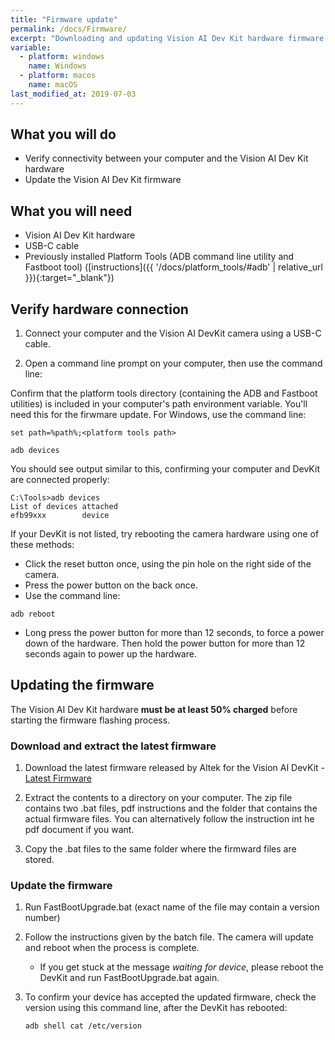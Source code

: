 ```yaml
---
title: "Firmware update"
permalink: /docs/Firmware/
excerpt: "Downloading and updating Vision AI Dev Kit hardware firmware."
variable:
  - platform: windows
    name: Windows
  - platform: macos
    name: macOS
last_modified_at: 2019-07-03
---
```


## What you will do

* Verify connectivity between your computer and the Vision AI Dev Kit hardware
* Update the Vision AI Dev Kit firmware

## What you will need

* Vision AI Dev Kit hardware
* USB-C cable
* Previously installed Platform Tools (ADB command line utility and Fastboot tool) ([instructions]({{ '/docs/platform_tools/#adb' | relative_url }}){:target="_blank"})

## Verify hardware connection

1. Connect your computer and the Vision AI DevKit camera using a USB-C cable.

2. Open a command line prompt on your computer, then use the command line:

Confirm that the platform tools directory (containing the ADB and Fastboot utilities) is included in your computer's path environment variable. You'll need this for the firwmare update. For Windows, use the command line:

```terminal
set path=%path%;<platform tools path>
```

```terminal
adb devices
```

You should see output similar to this, confirming your computer and DevKit are connected properly:  

```terminal
C:\Tools>adb devices
List of devices attached  
efb99xxx        device
```  

If your DevKit is not listed, try rebooting the camera hardware using one of these methods:
* Click the reset button once, using the pin hole on the right side of the camera.
* Press the power button on the back once.
* Use the command line:

```terminal
adb reboot
```

* Long press the power button for more than 12 seconds, to force a power down of the hardware. Then hold the power button for more than 12 seconds again to power up the hardware.

## Updating the firmware

The Vision AI Dev Kit hardware **must be at least 50% charged** before starting the firmware flashing process. 

### Download and extract the latest firmware

1. Download the latest firmware released by Altek for the Vision AI DevKit - [Latest Firmware](https://store.altek.com.tw/qualcomm/downloads/Azure-IoT-Starter-Kit)

2. Extract the contents to a directory on your computer. The zip file contains two .bat files, pdf instructions and the folder that contains the actual firmware files. You can alternatively follow the instruction int he pdf document if you want.

3. Copy the .bat files to the same folder where the firmward files are stored.

### Update the firmware

1. Run FastBootUpgrade.bat (exact name of the file may contain a version number)

2. Follow the instructions given by the batch file. The camera will update and reboot when the process is complete.
    * If you get stuck at the message *waiting for device*, please reboot the DevKit and run FastBootUpgrade.bat again.

3. To confirm your device has accepted the updated firmware, check the version using this command line, after the DevKit has rebooted:

    ```terminal
    adb shell cat /etc/version
    ```
